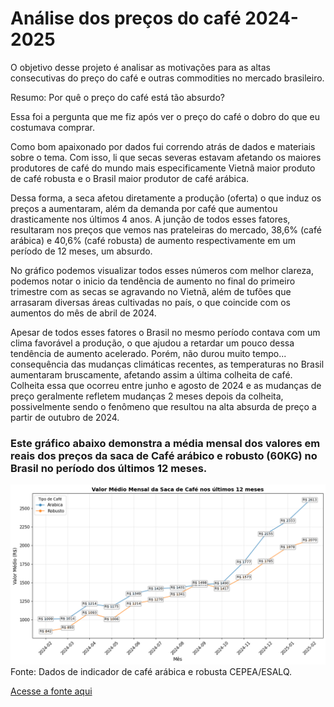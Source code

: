 # Análise dos preços do café 2024-2025

O objetivo desse projeto é analisar as motivações para as altas consecutivas do preço do café e outras commodities no mercado brasileiro.


Resumo:
Por quê o preço do café está tão absurdo? 

Essa foi a pergunta que me fiz  após ver o preço do café o dobro do que eu costumava comprar.

Como bom apaixonado por dados fui correndo atrás de dados e materiais sobre o tema. Com isso, li que secas severas estavam afetando os maiores produtores de café do mundo mais especificamente Vietnã maior produto de café robusta e o Brasil maior produtor de café arábica. 

Dessa forma, a seca afetou diretamente a produção (oferta) o que induz os preços a aumentaram, além da demanda por café que aumentou drasticamente nos últimos 4 anos. A junção de todos esses fatores, resultaram nos preços que vemos nas prateleiras do mercado, 38,6% (café arábica) e 40,6% (café robusta) de aumento respectivamente em um período de 12 meses, um absurdo.

No gráfico podemos visualizar todos esses números com melhor clareza, podemos notar o inicio da tendência de aumento no final do primeiro trimestre com as secas se agravando no Vietnã, além de tufões que arrasaram diversas áreas cultivadas no país, o que coincide com os aumentos do mês de abril de 2024.

Apesar de todos esses fatores o Brasil no mesmo período contava com um clima favorável a produção, o que ajudou a retardar um pouco dessa tendência de aumento acelerado. Porém, não durou muito tempo... consequência das mudanças climáticas recentes, as temperaturas no Brasil aumentaram bruscamente, afetando assim a última colheita de café. Colheita essa que ocorreu entre junho e agosto de 2024 e as mudanças de preço geralmente refletem mudanças 2 meses depois da colheita, possivelmente sendo o fenômeno que resultou na alta absurda de preço a partir de outubro de 2024.


### Este gráfico abaixo demonstra a média mensal dos valores em reais dos preços da saca de Café arábico e robusto (60KG) no Brasil no período dos últimos 12 meses.

![alt text](media_mensal_saca_cafe_12meses-1.png)
Fonte: Dados de indicador de café arábica e robusta CEPEA/ESALQ. 


[Acesse a fonte aqui](https://www.cepea.esalq.usp.br/br/indicador/cafe.aspx?utm_source=chatgpt.com) 